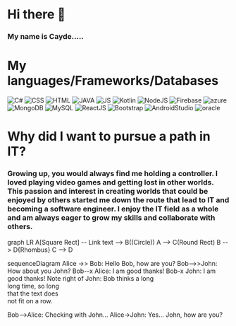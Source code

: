 # Hi there 👋
### My name is Cayde.....


# My languages/Frameworks/Databases

![C#](https://github.com/Yuvin15/Yuvin15/assets/101713793/036984b4-243d-43d2-890e-033171a850a5)
![CSS](https://github.com/Yuvin15/Yuvin15/assets/101713793/006bfe3d-559c-4fb2-9989-bfbac4ff92eb)
![HTML](https://github.com/Yuvin15/Yuvin15/assets/101713793/06ee0f83-55dc-49e1-86d3-035b7c5855d6)
![JAVA](https://github.com/Yuvin15/Yuvin15/assets/101713793/a9cdbc47-5968-4ae2-ba97-2fea2b94cf41)
![JS](https://github.com/Yuvin15/Yuvin15/assets/101713793/e661860a-8363-4b6e-a259-35900b9229f6)
![Kotlin](https://github.com/Yuvin15/Yuvin15/assets/101713793/67503dc2-18c4-4b8a-b2a1-6638cbbff238)
![NodeJS](https://github.com/Yuvin15/Yuvin15/assets/101713793/798abbb9-7102-439e-ab7c-a70ea8fbdf3d)
![Firebase](https://github.com/Yuvin15/Yuvin15/assets/101713793/0d21c7ab-d0d4-462b-ab4c-2c037068386d)
![azure](https://github.com/Yuvin15/Yuvin15/assets/101713793/7b0aca21-bbf7-4d6f-9ae5-2ac9835ddc20)
![MongoDB](https://github.com/Yuvin15/Yuvin15/assets/101713793/5bf0ab36-5645-443f-b5b7-9a78a1fb33f8)
![MySQL](https://github.com/Yuvin15/Yuvin15/assets/101713793/dc387b99-8901-49cb-97fd-9af21c76d138)
![ReactJS](https://github.com/Yuvin15/Yuvin15/assets/101713793/e5815ed6-e0a9-4515-bcaf-cafdf1e05583)
![Bootstrap](https://github.com/Caydastrophe/Caydastrophe/assets/62294509/ec48bcfa-e5f8-490c-ba6d-fe97f713d4c7)
![AndroidStudio](https://github.com/Caydastrophe/Caydastrophe/assets/62294509/888715f6-2473-48da-9689-b05c9e6d7580)
![oracle](https://github.com/Caydastrophe/Caydastrophe/assets/62294509/6886144f-ca70-43be-bc09-9bd7125d4d8a)






# Why did I want to pursue a path in IT?

### Growing up, you would always find me holding a controller. I loved playing video games and getting lost in other worlds. This passion and interest in creating worlds that could be enjoyed by others started me down the route that lead to IT and becoming a software engineer. I enjoy the IT field as a whole and am always eager to grow my skills and collaborate with others.

graph LR
A[Square Rect] -- Link text --> B((Circle))
A --> C(Round Rect)
B --> D{Rhombus}
C --> D

sequenceDiagram
Alice ->> Bob: Hello Bob, how are you?
Bob-->>John: How about you John?
Bob--x Alice: I am good thanks!
Bob-x John: I am good thanks!
Note right of John: Bob thinks a long<br/>long time, so long<br/>that the text does<br/>not fit on a row.

Bob-->Alice: Checking with John...
Alice->John: Yes... John, how are you?

<!--
**Caydastrophe/Caydastrophe** is a ✨ _special_ ✨ repository because its `README.md` (this file) appears on your GitHub profile.

Here are some ideas to get you started:

- 🔭 I’m currently working on ...
- 🌱 I’m currently learning ...
- 👯 I’m looking to collaborate on ...
- 🤔 I’m looking for help with ...
- 💬 Ask me about ...
- 📫 How to reach me: ...
- 😄 Pronouns: ...
- ⚡ Fun fact: ...
-->
